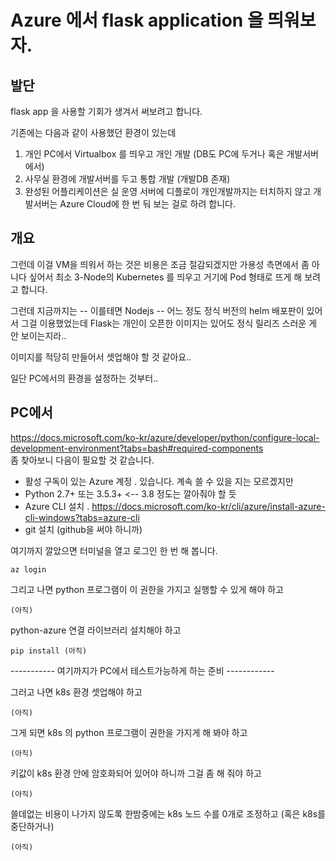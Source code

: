 # Azure 에서 flask application 을 띄워보자.

## 발단

flask app 을 사용할 기회가 생겨서 써보려고 합니다.

기존에는 다음과 같이 사용했던 환경이 있는데
  1. 개인 PC에서 Virtualbox 를 띄우고 개인 개발 (DB도 PC에 두거나 혹은 개발서버에서)
  1. 사무실 환경에 개발서버를 두고 통합 개발 (개발DB 존재)
  1. 완성된 어플리케이션은 실 운영 서버에 디플로이
개인개발까지는 터치하지 않고 개발서버는 Azure Cloud에 한 번 둬 보는 걸로 하려 합니다.

## 개요

그런데 이걸 VM을 띄워서 하는 것은 비용은 조금 절감되겠지만 가용성 측면에서 좀 아니다 싶어서
최소 3-Node의 Kubernetes 를 띄우고 거기에 Pod 형태로 뜨게 해 보려고 합니다.

그런데 지금까지는 -- 이를테면 Nodejs -- 어느 정도 정식 버전의 helm 배포판이 있어서 그걸 이용했었는데
Flask는 개인이 오픈한 이미지는 있어도 정식 릴리즈 스러운 게 안 보이는지라..

이미지를 적당히 만들어서 셋업해야 할 것 같아요..

일단 PC에서의 환경을 설정하는 것부터..

## PC에서

https://docs.microsoft.com/ko-kr/azure/developer/python/configure-local-development-environment?tabs=bash#required-components  
좀 찾아보니 다음이 필요할 것 같습니다.
- 활성 구독이 있는 Azure 계정
  . 있습니다. 계속 쓸 수 있을 지는 모르겠지만
- Python 2.7+ 또는 3.5.3+  <-- 3.8 정도는 깔아줘야 할 듯
- Azure CLI 설치
  . https://docs.microsoft.com/ko-kr/cli/azure/install-azure-cli-windows?tabs=azure-cli
- git 설치 (github을 써야 하니까)

여기까지 깔았으면 터미널을 열고 로그인 한 번 해 봅니다.
```
az login
```

그리고 나면 python 프로그램이 이 권한을 가지고 실행할 수 있게 해야 하고
```
(아직)
```

python-azure 연결 라이브러리 설치해야 하고
```
pip install (아직)
```

----------- 여기까지가 PC에서 테스트가능하게 하는 준비 ------------

그러고 나면 k8s 환경 셋업해야 하고
```
(아직)
```

그게 되면 k8s 의 python 프로그램이 권한을 가지게 해 봐야 하고
```
(아직)
```

키값이 k8s 환경 안에 암호화되어 있어야 하니까 그걸 좀 해 줘야 하고
```
(아직)
```

쓸데없는 비용이 나가지 않도록 한밤중에는 k8s 노드 수를 0개로 조정하고 (혹은 k8s를 중단하거나)
```
(아직)
```





